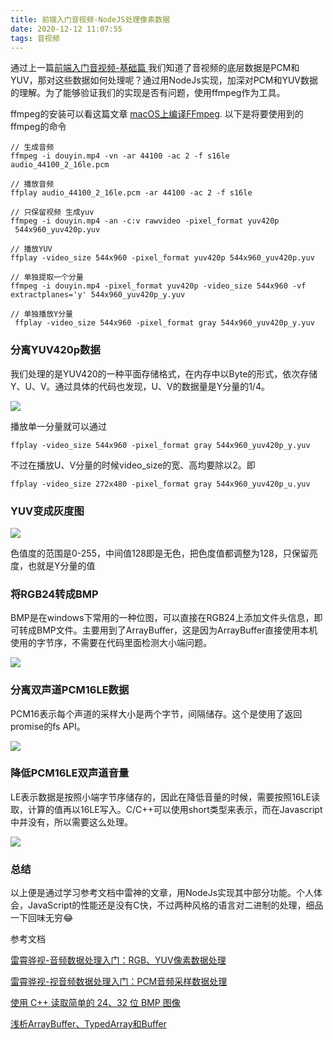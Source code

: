 ```yaml
---
title: 前端入门音视频-NodeJS处理像素数据
date: 2020-12-12 11:07:55
tags: 音视频
---
```


通过上一篇[前端入门音视频-基础篇
](https://tech.bytedance.net/articles/6882277853832937485)我们知道了音视频的底层数据是PCM和YUV，那对这些数据如何处理呢？通过用NodeJs实现，加深对PCM和YUV数据的理解。为了能够验证我们的实现是否有问题，使用ffmpeg作为工具。

ffmpeg的安装可以看这篇文章 [macOS上编译FFmpeg](https://daking.tech/ffmpeg/macOS上编译FFmpeg.html#macos上编译ffmpeg-2). 以下是将要使用到的ffmpeg的命令

```
// 生成音频
ffmpeg -i douyin.mp4 -vn -ar 44100 -ac 2 -f s16le audio_44100_2_16le.pcm

// 播放音频
ffplay audio_44100_2_16le.pcm -ar 44100 -ac 2 -f s16le
```

```
// 只保留视频 生成yuv
ffmpeg -i douyin.mp4 -an -c:v rawvideo -pixel_format yuv420p  544x960_yuv420p.yuv

// 播放YUV
ffplay -video_size 544x960 -pixel_format yuv420p 544x960_yuv420p.yuv

// 单独提取一个分量
ffmpeg -i douyin.mp4 -pixel_format yuv420p -video_size 544x960 -vf extractplanes='y' 544x960_yuv420p_y.yuv

// 单独播放Y分量
 ffplay -video_size 544x960 -pixel_format gray 544x960_yuv420p_y.yuv
```

### 分离YUV420p数据

我们处理的是YUV420的一种平面存储格式，在内存中以Byte的形式，依次存储Y、U、V。通过具体的代码也发现，U、V的数据量是Y分量的1/4。

![](前端入门音视频-NodeJS处理像素数据/1.png)


播放单一分量就可以通过

```
ffplay -video_size 544x960 -pixel_format gray 544x960_yuv420p_y.yuv
```
不过在播放U、V分量的时候video_size的宽、高均要除以2。即
```
ffplay -video_size 272x480 -pixel_format gray 544x960_yuv420p_u.yuv
```

### YUV变成灰度图

![](前端入门音视频-NodeJS处理像素数据/2.png)

色值度的范围是0-255，中间值128即是无色，把色度值都调整为128，只保留亮度，也就是Y分量的值

### 将RGB24转成BMP

BMP是在windows下常用的一种位图，可以直接在RGB24上添加文件头信息，即可转成BMP文件。主要用到了ArrayBuffer，这是因为ArrayBuffer直接使用本机使用的字节序，不需要在代码里面检测大小端问题。

![](前端入门音视频-NodeJS处理像素数据/3.png)

### 分离双声道PCM16LE数据

PCM16表示每个声道的采样大小是两个字节，间隔储存。这个是使用了返回promise的fs API。

![](前端入门音视频-NodeJS处理像素数据/4.png)

### 降低PCM16LE双声道音量

LE表示数据是按照小端字节序储存的，因此在降低音量的时候，需要按照16LE读取，计算的值再以16LE写入。C/C++可以使用short类型来表示，而在Javascript中并没有，所以需要这么处理。

![](前端入门音视频-NodeJS处理像素数据/5.png)

### 总结

以上便是通过学习参考文档中雷神的文章，用NodeJs实现其中部分功能。个人体会，JavaScript的性能还是没有C快，不过两种风格的语言对二进制的处理，细品一下回味无穷😂



参考文档

[雷霄骅视-音频数据处理入门：RGB、YUV像素数据处理](https://blog.csdn.net/leixiaohua1020/article/details/50534150)

[雷霄骅视-视音频数据处理入门：PCM音频采样数据处理](https://blog.csdn.net/leixiaohua1020/article/details/50534316)

[使用 C++ 读取简单的 24、32 位 BMP 图像](https://blog.taoky.moe/2017-02-06/read-bmp-with-cpp.html)

[浅析ArrayBuffer、TypedArray和Buffer](https://juejin.im/post/6844903889364336654)

